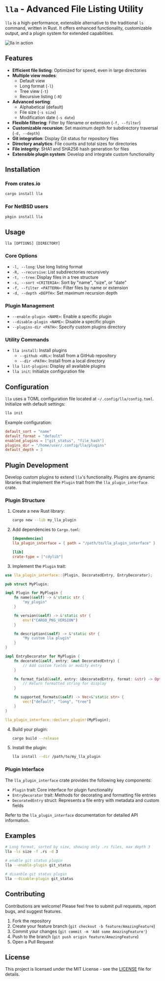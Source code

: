 # `lla` - Advanced File Listing Utility

`lla` is a high-performance, extensible alternative to the traditional `ls` command, written in Rust. It offers enhanced functionality, customizable output, and a plugin system for extended capabilities.

![lla in action](lla.png)

## Features

- **Efficient file listing**: Optimized for speed, even in large directories
- **Multiple view modes**: 
  - Default view
  - Long format (`-l`)
  - Tree view (`-t`)
  - Recursive listing (`-R`)
- **Advanced sorting**: 
  - Alphabetical (default)
  - File size (`-s size`)
  - Modification date (`-s date`)
- **Flexible filtering**: Filter by filename or extension (`-f, --filter`)
- **Customizable recursion**: Set maximum depth for subdirectory traversal (`-d, --depth`)
- **Git integration**: Display Git status for repository files
- **Directory analytics**: File counts and total sizes for directories
- **File integrity**: SHA1 and SHA256 hash generation for files
- **Extensible plugin system**: Develop and integrate custom functionality

## Installation

### From crates.io

```bash
cargo install lla
```

### For NetBSD users

```bash
pkgin install lla
```

## Usage

```
lla [OPTIONS] [DIRECTORY]
```

### Core Options

- `-l, --long`: Use long listing format
- `-R, --recursive`: List subdirectories recursively
- `-t, --tree`: Display files in a tree structure
- `-s, --sort <CRITERIA>`: Sort by "name", "size", or "date"
- `-f, --filter <PATTERN>`: Filter files by name or extension
- `-d, --depth <DEPTH>`: Set maximum recursion depth

### Plugin Management

- `--enable-plugin <NAME>`: Enable a specific plugin
- `--disable-plugin <NAME>`: Disable a specific plugin
- `--plugins-dir <PATH>`: Specify custom plugins directory

### Utility Commands

- `lla install`: Install plugins
  - `--github <URL>`: Install from a GitHub repository
  - `--dir <PATH>`: Install from a local directory
- `lla list-plugins`: Display all available plugins
- `lla init`: Initialize configuration file

## Configuration

`lla` uses a TOML configuration file located at `~/.config/lla/config.toml`. Initialize with default settings:

```bash
lla init
```

Example configuration:

```toml
default_sort = "name"
default_format = "default"
enabled_plugins = ["git_status", "file_hash"]
plugins_dir = "/home/user/.config/lla/plugins"
default_depth = 3
```

## Plugin Development

Develop custom plugins to extend `lla`'s functionality. Plugins are dynamic libraries that implement the `Plugin` trait from the `lla_plugin_interface` crate.

### Plugin Structure

1. Create a new Rust library:
   ```bash
   cargo new --lib my_lla_plugin
   ```

2. Add dependencies to `Cargo.toml`:
   ```toml
   [dependencies]
   lla_plugin_interface = { path = "/path/to/lla_plugin_interface" }
   
   [lib]
   crate-type = ["cdylib"]
   ```

3. Implement the `Plugin` trait:

```rust
use lla_plugin_interface::{Plugin, DecoratedEntry, EntryDecorator};

pub struct MyPlugin;

impl Plugin for MyPlugin {
    fn name(&self) -> &'static str {
        "my_plugin"
    }

    fn version(&self) -> &'static str {
        env!("CARGO_PKG_VERSION")
    }

    fn description(&self) -> &'static str {
        "My custom lla plugin"
    }
}

impl EntryDecorator for MyPlugin {
    fn decorate(&self, entry: &mut DecoratedEntry) {
        // Add custom fields or modify entry
    }

    fn format_field(&self, entry: &DecoratedEntry, format: &str) -> Option<String> {
        // Return formatted string for display
    }

    fn supported_formats(&self) -> Vec<&'static str> {
        vec!["default", "long", "tree"]
    }
}

lla_plugin_interface::declare_plugin!(MyPlugin);
```

4. Build your plugin:
   ```bash
   cargo build --release
   ```

5. Install the plugin:
   ```bash
   lla install --dir /path/to/my_lla_plugin
   ```

### Plugin Interface

The `lla_plugin_interface` crate provides the following key components:

- `Plugin` trait: Core interface for plugin functionality
- `EntryDecorator` trait: Methods for decorating and formatting file entries
- `DecoratedEntry` struct: Represents a file entry with metadata and custom fields

Refer to the `lla_plugin_interface` documentation for detailed API information.

## Examples

```bash
# Long format, sorted by size, showing only .rs files, max depth 3
lla -ls size -f .rs -d 3

# enable git status plugin
lla --enable-plugin git_status

# disanble git status plugin
lla --disable-plugin git_status
```

## Contributing

Contributions are welcome! Please feel free to submit pull requests, report bugs, and suggest features.

1. Fork the repository
2. Create your feature branch (`git checkout -b feature/AmazingFeature`)
3. Commit your changes (`git commit -m 'Add some AmazingFeature'`)
4. Push to the branch (`git push origin feature/AmazingFeature`)
5. Open a Pull Request

## License

This project is licensed under the MIT License - see the [LICENSE](LICENSE) file for details.